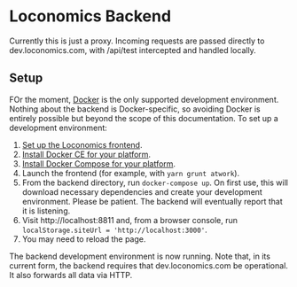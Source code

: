 # Loconomics Backend

Currently this is just a proxy. Incoming requests are passed directly to dev.loconomics.com, with /api/test intercepted and handled locally.

## Setup

FOr the moment, [Docker](https://www.docker.com) is the only supported development environment. Nothing about the backend is Docker-specific, so avoiding Docker is entirely possible but beyond the scope of this documentation. To set up a development environment:

1. [Set up the Loconomics frontend](https://github.com/loconomics/loconomics/blob/master/docs/App%20Quick%20Start%20Guide.md).
2. [Install Docker CE for your platform](https://docs.docker.com/install/).
3. [Install Docker Compose for your platform](https://docs.docker.com/compose/install/).
4. Launch the frontend (for example, with `yarn grunt atwork`).
5. From the backend directory, run `docker-compose up`. On first use, this will download necessary dependencies and create your development environment. Please be patient. The backend will eventually report that it is listening.
6. Visit http://localhost:8811 and, from a browser console, run `localStorage.siteUrl = 'http://localhost:3000'`.
7. You may need to reload the page.

The backend development environment is now running. Note that, in its current form, the backend requires that dev.loconomics.com be operational. It also forwards all data via HTTP.
